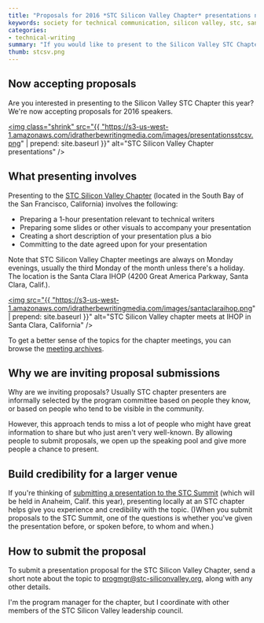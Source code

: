 ```yaml
---
title: "Proposals for 2016 *STC Silicon Valley Chapter* presentations now accepted"
keywords: society for technical communication, silicon valley, stc, santa clara, speaking, presenting, proposals
categories:
- technical-writing
summary: "If you would like to present to the Silicon Valley STC Chapter (located in Santa Clara, Calif.), you can submit a proposal to speak. Chapter meetings are held on Monday evenings once a month and last about an hour. We're inviting proposals this year to give more people a chance to speak. Speaking at a chapter event can build credibility for a Summit proposal as well."
thumb: stcsv.png
---
```


## Now accepting proposals
Are you interested in presenting to the Silicon Valley STC Chapter this year? We're now accepting proposals for 2016 speakers.

<a href="http://www.stc-siliconvalley.org/"><img class="shrink" src="{{ "https://s3-us-west-1.amazonaws.com/idratherbewritingmedia.com/images/presentationsstcsv.png" | prepend: site.baseurl }}" alt="STC Silicon Valley Chapter presentations" /></a>

## What presenting involves
Presenting to the [STC Silicon Valley Chapter](http://www.stc-siliconvalley.org/) (located in the South Bay of the San Francisco, California) involves the following:

* Preparing a 1-hour presentation relevant to technical writers
* Preparing some slides or other visuals to accompany your presentation
* Creating a short description of your presentation plus a bio
* Committing to the date agreed upon for your presentation

Note that STC Silicon Valley Chapter meetings are always on Monday evenings, usually the third Monday of the month unless there's a holiday. The location is the Santa Clara IHOP (4200 Great America Parkway, Santa Clara, Calif.).

<a target="_blank" href="https://www.google.de/maps/place/4200+Great+America+Pkwy,+Santa+Clara,+CA+95054,+USA/@37.9583825,-121.4144876,7.63z/data=!4m2!3m1!1s0x808fc9c23f2e0f0d:0xc7d11dfdf0d921c3"><img src="{{ "https://s3-us-west-1.amazonaws.com/idratherbewritingmedia.com/images/santaclaraihop.png" | prepend: site.baseurl }}" alt="STC Silicon Valley chapter meets at IHOP in Santa Clara, California" /></a>

To get a better sense of the topics for the chapter meetings, you can browse the [meeting archives](http://www.stc-siliconvalley.org/category/archive-meetings/).

## Why we are inviting proposal submissions
Why are we inviting proposals? Usually STC chapter presenters are informally selected by the program committee based on people they know, or based on people who tend to be visible in the community.

However, this approach tends to miss a lot of people who might have great information to share but who just aren't very well-known. By allowing people to submit proposals, we open up the speaking pool and give more people a chance to present.

## Build credibility for a larger venue
If you're thinking of [submitting a presentation to the STC Summit](http://summit.stc.org/call-for-proposals/) (which will be held in Anaheim, Calif. this year), presenting locally at an STC chapter helps give you experience and credibility with the topic. ()When you submit proposals to the STC Summit, one of the questions is whether you've given the presentation before, or spoken before, to whom and when.)

## How to submit the proposal
To submit a presentation proposal for the STC Silicon Valley Chapter, send a short note about the topic to <a href="mailto:progmgr@stc-siliconvalley.org">progmgr@stc-siliconvalley.org</a>, along with any other details.

I'm the program manager for the chapter, but I coordinate with other members of the STC Silicon Valley leadership council.
